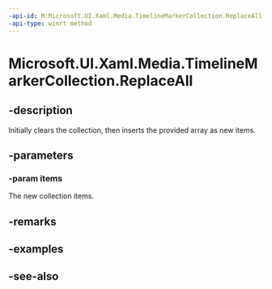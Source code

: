 ```yaml
---
-api-id: M:Microsoft.UI.Xaml.Media.TimelineMarkerCollection.ReplaceAll(Microsoft.UI.Xaml.Media.TimelineMarker[])
-api-type: winrt method
---
```


<!-- Method syntax
public void ReplaceAll(Windows.UI.Xaml.Media.TimelineMarker[] items)
-->

# Microsoft.UI.Xaml.Media.TimelineMarkerCollection.ReplaceAll

## -description
Initially clears the collection, then inserts the provided array as new items.

## -parameters
### -param items
The new collection items.

## -remarks

## -examples

## -see-also
